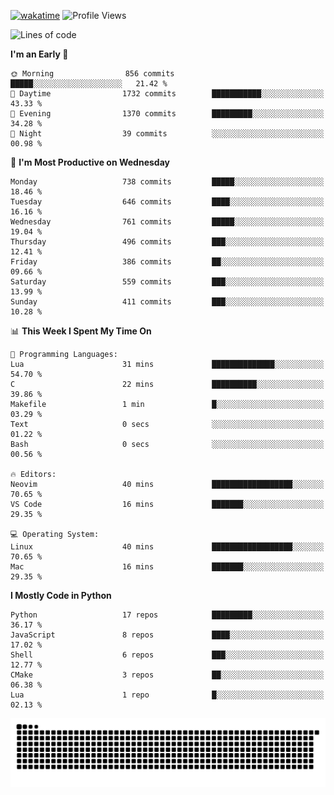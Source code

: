 [![wakatime](https://wakatime.com/badge/user/b920b284-3cde-4cd4-b72e-f7f22d050b16.svg)](https://wakatime.com/@b920b284-3cde-4cd4-b72e-f7f22d050b16)
![Profile Views](http://img.shields.io/badge/Profile%20Views-4586-blue)
<!--START_SECTION:waka-->
![Lines of code](https://img.shields.io/badge/From%20Hello%20World%20I%27ve%20Written-4.8%20million%20lines%20of%20code-blue)

**I'm an Early 🐤** 

```text
🌞 Morning                856 commits         █████░░░░░░░░░░░░░░░░░░░░   21.42 % 
🌆 Daytime                1732 commits        ███████████░░░░░░░░░░░░░░   43.33 % 
🌃 Evening                1370 commits        █████████░░░░░░░░░░░░░░░░   34.28 % 
🌙 Night                  39 commits          ░░░░░░░░░░░░░░░░░░░░░░░░░   00.98 % 
```
📅 **I'm Most Productive on Wednesday** 

```text
Monday                   738 commits         █████░░░░░░░░░░░░░░░░░░░░   18.46 % 
Tuesday                  646 commits         ████░░░░░░░░░░░░░░░░░░░░░   16.16 % 
Wednesday                761 commits         █████░░░░░░░░░░░░░░░░░░░░   19.04 % 
Thursday                 496 commits         ███░░░░░░░░░░░░░░░░░░░░░░   12.41 % 
Friday                   386 commits         ██░░░░░░░░░░░░░░░░░░░░░░░   09.66 % 
Saturday                 559 commits         ███░░░░░░░░░░░░░░░░░░░░░░   13.99 % 
Sunday                   411 commits         ███░░░░░░░░░░░░░░░░░░░░░░   10.28 % 
```


📊 **This Week I Spent My Time On** 

```text
💬 Programming Languages: 
Lua                      31 mins             ██████████████░░░░░░░░░░░   54.70 % 
C                        22 mins             ██████████░░░░░░░░░░░░░░░   39.86 % 
Makefile                 1 min               █░░░░░░░░░░░░░░░░░░░░░░░░   03.29 % 
Text                     0 secs              ░░░░░░░░░░░░░░░░░░░░░░░░░   01.22 % 
Bash                     0 secs              ░░░░░░░░░░░░░░░░░░░░░░░░░   00.56 % 

🔥 Editors: 
Neovim                   40 mins             ██████████████████░░░░░░░   70.65 % 
VS Code                  16 mins             ███████░░░░░░░░░░░░░░░░░░   29.35 % 

💻 Operating System: 
Linux                    40 mins             ██████████████████░░░░░░░   70.65 % 
Mac                      16 mins             ███████░░░░░░░░░░░░░░░░░░   29.35 % 
```

**I Mostly Code in Python** 

```text
Python                   17 repos            █████████░░░░░░░░░░░░░░░░   36.17 % 
JavaScript               8 repos             ████░░░░░░░░░░░░░░░░░░░░░   17.02 % 
Shell                    6 repos             ███░░░░░░░░░░░░░░░░░░░░░░   12.77 % 
CMake                    3 repos             ██░░░░░░░░░░░░░░░░░░░░░░░   06.38 % 
Lua                      1 repo              █░░░░░░░░░░░░░░░░░░░░░░░░   02.13 % 
```




<!--END_SECTION:waka-->
![Snake animation](https://raw.githubusercontent.com/timmypidashev/timmypidashev/main/commits.svg)
